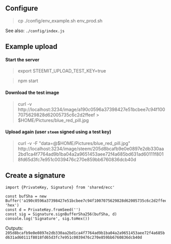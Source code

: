 ## Configure

> cp ./config/env_example.sh env_prod.sh

See also: `./config/index.js`

## Example upload

#### Start the server
> export STEEMIT_UPLOAD_TEST_KEY=true

> npm start

#### Download the test image

> curl -v http://localhost:3234/image/a190c0596a37398427e51bcbee7c94f1007075629828d62005735c6c2d2ffeef > $HOME/Pictures/blue_red_pill.jpg

#### Upload again (user `steem` signed using a test key)

> curl -v -F "data=@$HOME/Pictures/blue_red_pill.jpg" http://localhost:3234/image/steem/205d8bcafb9e0e0897e2db330aa2bd1ca4f7764ad9b1ba04a2a9651453aee72f4a685bd631ad60111f8018fd65d3fc7e951c0039476c270e859bb6760836dcb40d

## Create a signature

```
import {PrivateKey, Signature} from 'shared/ecc'

const bufSha = new Buffer('a190c0596a37398427e51bcbee7c94f1007075629828d62005735c6c2d2ffeef', 'hex')
const d = PrivateKey.fromSeed('')
const sig = Signature.signBufferSha256(bufSha, d)
console.log('Signature', sig.toHex())
```
Outputs: `205d8bcafb9e0e0897e2db330aa2bd1ca4f7764ad9b1ba04a2a9651453aee72f4a685bd631ad60111f8018fd65d3fc7e951c0039476c270e859bb6760836dcb40d`
